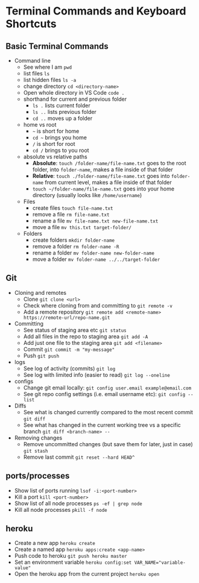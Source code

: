 # Terminal Commands and Keyboard Shortcuts

## Basic Terminal Commands
- Command line
  - See where I am `pwd`
  - list files `ls`
  - list hidden files `ls -a`
  - change directory `cd <directory-name>`
  - Open whole directory in VS Code `code .`
  - shorthand for current and previous folder
    - `ls .` lists current folder
    - `ls ..` lists previous folder
    - `cd ..` moves up a folder
  - home vs root
    - `~` is short for home
    - `cd ~` brings you home
    - `/` is short for root
    - `cd /` brings to you root
  - absolute vs relative paths
    - **Absolute**: `touch /folder-name/file-name.txt` goes to the root folder, into `folder-name`, makes a file inside of that folder
    - **Relative**: `touch ./folder-name/file-name.txt` goes into `folder-name` from current level, makes a file inside of that folder
    - `touch ~/folder-name/file-name.txt` goes into your home directory (usually looks like `/home/username`)
  - Files
    - create files `touch file-name.txt`
    - remove a file `rm file-name.txt`
    - rename a file `mv file-name.txt new-file-name.txt`
    - move a file `mv this.txt target-folder/`
  - Folders
    - create folders `mkdir folder-name`
    - remove a folder `rm folder-name -R`
    - rename a folder `mv folder-name new-folder-name`
    - move a folder `mv folder-name ../../target-folder`

## Git
- Cloning and remotes
  - Clone `git clone <url>`
  - Check where cloning from and committing to `git remote -v`
  - Add a remote repository  `git remote add <remote-name> https://remote-url/repo-name.git`
- Committing
  - See status of staging area etc `git status`
  - Add all files in the repo to staging area `git add -A`
  - Add just one file to the staging area `git add <filename>`
  - Commit `git commit -m "my-message"`
  - Push `git push`
- logs
  - See log of activity (commits) `git log`
  - See log with limited info (easier to read) `git log --oneline`
- configs
  - Change git email locally: `git config user.email example@email.com`
  - See git repo config settings (i.e. email username etc): `git config --list`
- Diffs
  - See what is changed currently compared to the most recent commit `git diff`
  - See what has changed in the current working tree vs a specific branch `git diff <branch-name> --`
- Removing changes
  - Remove uncommitted changes (but save them for later, just in case) `git stash`
  - Remove last commit `git reset --hard HEAD^`

## ports/processes
- Show list of ports running `lsof -i:<port-number>`
- Kill a port `kill <port-number>`
- Show list of all node processes `ps -ef | grep node`
- Kill all node processes `pkill -f node`

## heroku
- Create a new app `heroku create`
- Create a named app `heroku apps:create <app-name>`
- Push code to heroku `git push heroku master`
- Set an environment variable `heroku config:set VAR_NAME="variable-value"`
- Open the heroku app from the current project `heroku open`
